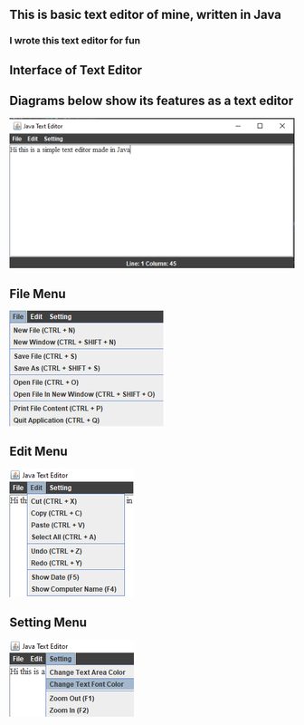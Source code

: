 ## This is basic text editor of mine, written in Java
### I wrote this text editor for fun

## Interface of Text Editor

## Diagrams below show its features as a text editor

![Text Editor](TextEditor.jpg)

## File Menu 

![File Menu](fileMenu.jpg) 

## Edit Menu

![Edit Menu](editMenu.jpg)

## Setting Menu

![Edit Menu](settingMenu.jpg)